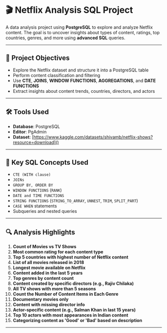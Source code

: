 # 🎬 Netflix Analysis SQL Project

A data analysis project using **PostgreSQL** to explore and analyze Netflix content. The goal is to uncover insights about types of content, ratings, top countries, genres, and more using **advanced SQL** queries.

---

## 📌 Project Objectives

- Explore the Netflix dataset and structure it into a PostgreSQL table
- Perform content classification and filtering
- Use **CTE**, **JOINS**, **WINDOW FUNCTIONS**, **AGGREGATIONS**, and **DATE FUNCTIONS**
- Extract insights about content trends, countries, directors, and actors

---

## 🛠️ Tools Used

- **Database**: PostgreSQL
- **Editor**: PgAdmin
- **Dataset**: [https://www.kaggle.com/datasets/shivamb/netflix-shows?resource=download]()

---

## 🧠 Key SQL Concepts Used

- `CTE (WITH clause)`
- `JOINs`
- `GROUP BY, ORDER BY`
- `WINDOW FUNCTIONS` (`RANK`)
- `DATE and TIME FUNCTIONS`
- `STRING FUNCTIONS` (`STRING_TO_ARRAY`, `UNNEST`, `TRIM`, `SPLIT_PART`)
- `CASE WHEN` statements
- Subqueries and nested queries

---

## 🔍 Analysis Highlights

1. **Count of Movies vs TV Shows**
2. **Most common rating for each content type**
3. **Top 5 countries with highest number of Netflix content**
4. **List of all movies released in 2018**
5. **Longest movie available on Netflix**
6. **Content added in the last 5 years**
7. **Top genres by content count**
8. **Content created by specific directors (e.g., Rajiv Chilaka)**
9. **All TV shows with more than 5 seasons**
10. **Count the Number of Content Items in Each Genre**
11. **Documentary movies only**
12. **Content with missing director info**
13. **Actor-specific content (e.g., Salman Khan in last 15 years)**
14. **Top 10 actors with most appearances in Indian content**
15. **Categorizing content as 'Good' or 'Bad' based on description**

---
